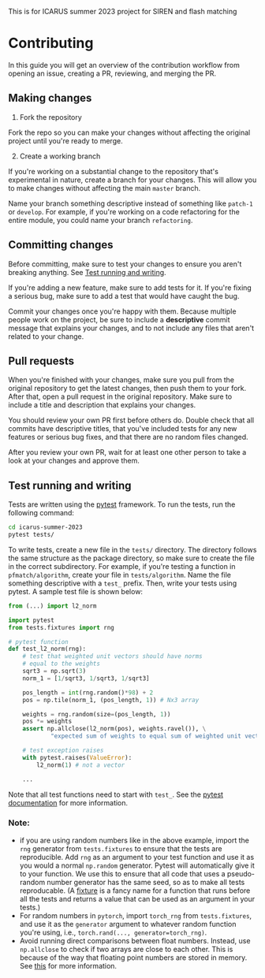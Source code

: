 This is for ICARUS summer 2023 project for SIREN and flash matching

# Contributing

In this guide you will get an overview of the contribution workflow from opening an issue, creating a PR, reviewing, and merging the PR.

## Making changes

1. Fork the repository

Fork the repo so you can make your changes without affecting the original project until you're ready to merge.

2. Create a working branch

If you're working on a substantial change to the repository that's experimental in nature, create a branch for your changes. This will allow you to make changes without affecting the main `master` branch.

Name your branch something descriptive instead of something like `patch-1` or `develop`. For example, if you're working on a code refactoring for the entire module, you could name your branch `refactoring`.

## Committing changes

Before committing, make sure to test your changes to ensure you aren't breaking anything. See [Test running and writing](#Test-Running-and-Writing).

If you're adding a new feature, make sure to add tests for it. If you're fixing a serious bug, make sure to add a test that would have caught the bug.

Commit your changes once you're happy with them. Because multiple people work on the project, be sure to include a **descriptive** commit message that explains your changes, and to not include any files that aren't related to your change.

## Pull requests

When you're finished with your changes, make sure you pull from the original repository to get the latest changes, then push them to your fork. After that, open a pull request in the original repository. Make sure to include a title and description that explains your changes.

You should review your own PR first before others do. Double check that all commits have descriptive titles, that you've included tests for any new features or serious bug fixes, and that there are no random files changed.

After you review your own PR, wait for at least one other person to take a look at your changes and approve them.

## Test running and writing

Tests are written using the [pytest](https://docs.pytest.org/en/latest/) framework. To run the tests, run the following command:

```bash
cd icarus-summer-2023
pytest tests/
```

To write tests, create a new file in the `tests/` directory. The directory follows the same structure as the package directory, so make sure to create the file in the correct subdirectory. For example, if you're testing a function in `pfmatch/algorithm`, create your file in `tests/algorithm`. Name the file something descriptive with a `test_` prefix. Then, write your tests using pytest. A sample test file is shown below:

```python
from (...) import l2_norm

import pytest
from tests.fixtures import rng

# pytest function
def test_l2_norm(rng):
    # test that weighted unit vectors should have norms
    # equal to the weights
    sqrt3 = np.sqrt(3)
    norm_1 = [1/sqrt3, 1/sqrt3, 1/sqrt3]

    pos_length = int(rng.random()*98) + 2
    pos = np.tile(norm_1, (pos_length, 1)) # Nx3 array

    weights = rng.random(size=(pos_length, 1))
    pos *= weights
    assert np.allclose(l2_norm(pos), weights.ravel()), \
            "expected sum of weights to equal sum of weighted unit vector norms"

    # test exception raises
    with pytest.raises(ValueError):
        l2_norm(1) # not a vector

    ...
```

Note that all test functions need to start with `test_`. See the [pytest documentation](https://docs.pytest.org/en/latest/) for more information.

### Note:
* if you are using random numbers like in the above example, import the `rng` generator from `tests.fixtures` to ensure that the tests are reproducible. Add `rng` as an argument to your test function and use it as you would a normal `np.random` generator. Pytest will automatically give it to your function. We use this to ensure that all code that uses a pseudo-random number generator has the same seed, so as to make all tests reproducable. (A [fixture](https://docs.pytest.org/en/latest/fixture.html) is a fancy name for a function that runs before all the tests and returns a value that can be used as an argument in your tests.)
* For random numbers in `pytorch`, import `torch_rng` from `tests.fixtures`, and use it as the `generator` argument to whatever random function you're using, i.e., `torch.rand(..., generator=torch_rng)`.
* Avoid running direct comparisons between float numbers. Instead, use `np.allclose` to check if two arrays are close to each other. This is because of the way that floating point numbers are stored in memory. See [this](https://docs.python.org/3/tutorial/floatingpoint.html) for more information.
